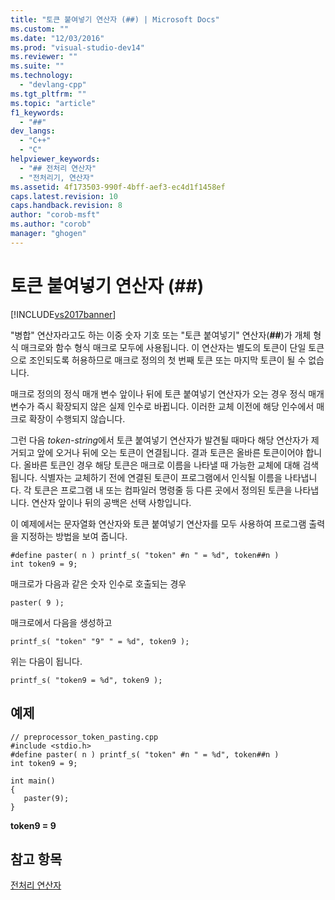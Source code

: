 ```yaml
---
title: "토큰 붙여넣기 연산자 (##) | Microsoft Docs"
ms.custom: ""
ms.date: "12/03/2016"
ms.prod: "visual-studio-dev14"
ms.reviewer: ""
ms.suite: ""
ms.technology: 
  - "devlang-cpp"
ms.tgt_pltfrm: ""
ms.topic: "article"
f1_keywords: 
  - "##"
dev_langs: 
  - "C++"
  - "C"
helpviewer_keywords: 
  - "## 전처리 연산자"
  - "전처리기, 연산자"
ms.assetid: 4f173503-990f-4bff-aef3-ec4d1f1458ef
caps.latest.revision: 10
caps.handback.revision: 8
author: "corob-msft"
ms.author: "corob"
manager: "ghogen"
---
```

# 토큰 붙여넣기 연산자 (##)
[!INCLUDE[vs2017banner](../assembler/inline/includes/vs2017banner.md)]

"병합" 연산자라고도 하는 이중 숫자 기호 또는 "토큰 붙여넣기" 연산자\(**\#\#**\)가 개체 형식 매크로와 함수 형식 매크로 모두에 사용됩니다.  이 연산자는 별도의 토큰이 단일 토큰으로 조인되도록 허용하므로 매크로 정의의 첫 번째 토큰 또는 마지막 토큰이 될 수 없습니다.  
  
 매크로 정의의 정식 매개 변수 앞이나 뒤에 토큰 붙여넣기 연산자가 오는 경우 정식 매개 변수가 즉시 확장되지 않은 실제 인수로 바뀝니다.  이러한 교체 이전에 해당 인수에서 매크로 확장이 수행되지 않습니다.  
  
 그런 다음 *token\-string*에서 토큰 붙여넣기 연산자가 발견될 때마다 해당 연산자가 제거되고 앞에 오거나 뒤에 오는 토큰이 연결됩니다.  결과 토큰은 올바른 토큰이어야 합니다.  올바른 토큰인 경우 해당 토큰은 매크로 이름을 나타낼 때 가능한 교체에 대해 검색됩니다.  식별자는 교체하기 전에 연결된 토큰이 프로그램에서 인식될 이름을 나타냅니다.  각 토큰은 프로그램 내 또는 컴파일러 명령줄 등 다른 곳에서 정의된 토큰을 나타냅니다.  연산자 앞이나 뒤의 공백은 선택 사항입니다.  
  
 이 예제에서는 문자열화 연산자와 토큰 붙여넣기 연산자를 모두 사용하여 프로그램 출력을 지정하는 방법을 보여 줍니다.  
  
```  
#define paster( n ) printf_s( "token" #n " = %d", token##n )  
int token9 = 9;  
```  
  
 매크로가 다음과 같은 숫자 인수로 호출되는 경우  
  
```  
paster( 9 );  
```  
  
 매크로에서 다음을 생성하고  
  
```  
printf_s( "token" "9" " = %d", token9 );  
```  
  
 위는 다음이 됩니다.  
  
```  
printf_s( "token9 = %d", token9 );  
```  
  
## 예제  
  
```  
// preprocessor_token_pasting.cpp  
#include <stdio.h>  
#define paster( n ) printf_s( "token" #n " = %d", token##n )  
int token9 = 9;  
  
int main()  
{  
   paster(9);  
}  
```  
  
  **token9 \= 9**   
## 참고 항목  
 [전처리 연산자](../preprocessor/preprocessor-operators.md)